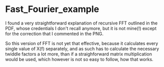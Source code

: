 # Fast_Fourier_example

I found a very straightforward explanation of recursive FFT outlined in the PDF, whose credentials I don't recall anymore, but it is not mine(!) except for the correction that I commented in the PNG.

So this version of FFT is not yet that effective, because it calculates every single value of X(f) separately, and as such has to calculate the necessary twiddle factors a lot more, than if a straighforward matrix multiplication would be used, which however is not so easy to follow, how that works.


